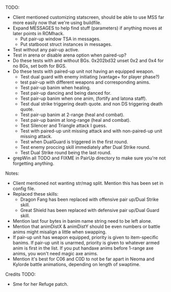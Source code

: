 TODO:
  - Client mentioned customizing statscreen, should be able to use MSS far more easily now that we're using buildfile.
  - Expand MESSAGES to help find stuff (parameters) if anything moves at later points in ROMhack.
    - Put pair-up window TSA in messages.
    - Put statboost struct instances in messages.
  - Test without any pair-up active.
  - Test in arena or disable arena option when paired-up?
  - Do these tests with and without BGs. 0x202bd32 unset 0x2 and 0x4 for no BGs, set both for BGS.
  - Do these tests with paired-up unit not having an equipped weapon.
    - Test dual guard with enemy initiating (vantage+ for player phase?)
    - test pair-up with different weapons and corresponding anims.
    - Test pair-up banim when healing.
    - Test pair-up dancing and being danced for.
    - Test pair-up banim when one anim, (fortify and latona staff).
    - Test dual strike triggering death quote. and non DS triggering death quote.
    - Test pair-up banim at 2-range (heal and combat).
    - Test pair-up banim at long-range (heal and combat).
    - Test Silencer and Triangle attack I guess.
    - Test with paired-up unit missing attack and with non-paired-up unit missing attack.
    - Test when DualGuard is triggered in the first round.
    - Test enemy proccing skill immediately after Dual Strike round.
    - Test Dual Strike round being the last round.
  - grepWin all TODO and FIXME in PairUp directory to make sure you're not forgetting anything.

Notes:
  - Client mentioned not wanting str/mag split. Mention this has been set in config file.
  - Replaced these skills:
    - Dragon Fang has been replaced with offensive pair up/Dual Strike skill.
    - Great Shield has been replaced with defensive pair up/Dual Guard skill.
  - Mention last four bytes in banim name string need to be left alone.
  - Mention that animDistX & animDistY should be even numbers or battle anims might misalign a little when swapping.
  - If pair-up unit has weapon equipped, priority is given to item-specific banims. If pair-up unit is unarmed, priority is given to whatever armed anim is first in the list. If you put handaxe anims before 1-range axe anims, you won't need magic axe anims.
  - Mention it's best for C06 and C0D to not be far apart in Neoma and Kylorde battle animations, depending on length of swaptime.
    
Credits TODO:
  - Sme for her Refuge patch.